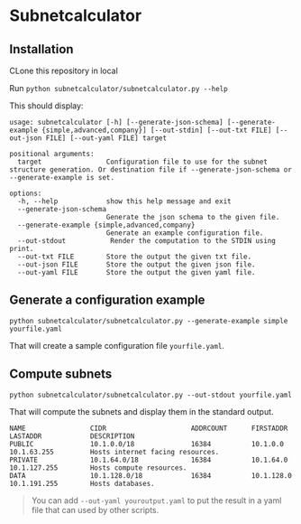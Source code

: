 # Subnetcalculator

## Installation

CLone this repository in local

Run `python subnetcalculator/subnetcalculator.py --help`

This should display:

```
usage: subnetcalculator [-h] [--generate-json-schema] [--generate-example {simple,advanced,company}] [--out-stdin] [--out-txt FILE] [--out-json FILE] [--out-yaml FILE] target

positional arguments:
  target                Configuration file to use for the subnet structure generation. Or destination file if --generate-json-schema or --generate-example is set.

options:
  -h, --help            show this help message and exit
  --generate-json-schema
                        Generate the json schema to the given file.
  --generate-example {simple,advanced,company}
                        Generate an example configuration file.
  --out-stdout           Render the computation to the STDIN using print.
  --out-txt FILE        Store the output the given txt file.
  --out-json FILE       Store the output the given json file.
  --out-yaml FILE       Store the output the given yaml file.
```

## Generate a configuration example

`python subnetcalculator/subnetcalculator.py --generate-example simple yourfile.yaml`

That will create a sample configuration file `yourfile.yaml`.

## Compute subnets

`python subnetcalculator/subnetcalculator.py --out-stdout yourfile.yaml`

That will compute the subnets and display them in the standard output.

```
NAME                CIDR                     ADDRCOUNT      FIRSTADDR           LASTADDR            DESCRIPTION                                       
PUBLIC              10.1.0.0/18              16384          10.1.0.0            10.1.63.255         Hosts internet facing resources.
PRIVATE             10.1.64.0/18             16384          10.1.64.0           10.1.127.255        Hosts compute resources.
DATA                10.1.128.0/18            16384          10.1.128.0          10.1.191.255        Hosts databases.
```

> You can add `--out-yaml youroutput.yaml` to put the result in a yaml file that can used by other scripts.